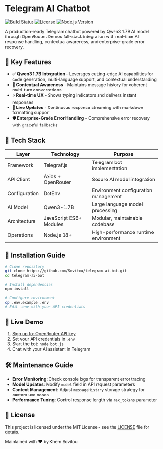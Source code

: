 ﻿# Telegram AI Chatbot

[![Build Status](https://img.shields.io/badge/build-passing-brightgreen.svg)](https://github.com/your-username/telegram-ai-bot)
[![License](https://img.shields.io/badge/license-MIT-blue.svg)](https://github.com/your-username/telegram-ai-bot/blob/main/LICENSE)
[![Node.js Version](https://img.shields.io/badge/node.js-18.x-green.svg)](https://nodejs.org/)

A production-ready Telegram chatbot powered by Qwen3 1.7B AI model through OpenRouter. Demos full-stack integration with real-time AI response handling, contextual awareness, and enterprise-grade error recovery.

## 🌟 Key Features

- ✅ **Qwen3 1.7B Integration** - Leverages cutting-edge AI capabilities for code generation, multi-language support, and contextual understanding
- 📜 **Contextual Awareness** - Maintains message history for coherent multi-turn conversations
- ⚡ **Real-time UX** - Shows typing indicators and delivers instant responses
- 🔄 **Live Updates** - Continuous response streaming with markdown formatting support
- 🛡 **Enterprise-Grade Error Handling** - Comprehensive error recovery with graceful fallbacks

## 🧰 Tech Stack

| Layer          | Technology                          | Purpose                                                                 |
|----------------|-------------------------------------|-------------------------------------------------------------------------|
| Framework      | Telegraf.js                         | Telegram bot implementation                                             |
| API Client     | Axios + OpenRouter                  | Secure AI model integration                                             |
| Configuration  | DotEnv                              | Environment configuration management                                    |
| AI Model       | Qwen3-1.7B                          | Large language model processing                                         |
| Architecture   | JavaScript ES6+ Modules             | Modular, maintainable codebase                                          |
| Operations     | Node.js 18+                         | High-performance runtime environment                                    |

## 🧪 Installation Guide

```bash
# Clone repository
git clone https://github.com/Sovitou/telegram-ai-bot.git
cd telegram-ai-bot

# Install dependencies
npm install

# Configure environment
cp .env.example .env
# Edit .env with your API credentials
```

## 🚀 Live Demo

1. [Sign up for OpenRouter API key](https://openrouter.dev)
2. Set your API credentials in `.env`
3. Start the bot: `node bot.js`
4. Chat with your AI assistant in Telegram

## 🛠 Maintenance Guide

- **Error Monitoring**: Check console logs for transparent error tracing
- **Model Updates**: Modify `model` field in API request parameters
- **Context Management**: Adjust `messageHistory` storage strategy for custom use cases
- **Performance Tuning**: Control response length via `max_tokens` parameter


## 🧾 License

This project is licensed under the MIT License - see the [LICENSE](LICENSE) file for details.

Maintained with ❤️ by Khem Sovitou
